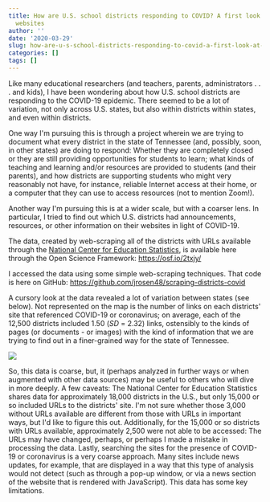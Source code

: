 ```yaml
---
title: How are U.S. school districts responding to COVID? A first look at 12,500 districts'
  websites
author: ''
date: '2020-03-29'
slug: how-are-u-s-school-districts-responding-to-covid-a-first-look-at-12-500-districts-websites
categories: []
tags: []
---
```


Like many educational researchers (and teachers, parents, administrators . . . and kids), I have been wondering about how U.S. school districts are responding to the COVID-19 epidemic. There seemed to be a lot of variation, not only across U.S. states, but also within districts within states, and even within districts. 

One way I'm pursuing this is through a project wherein we are trying to document what every district in the state of Tennessee (and, possibly, soon, in other states) are doing to respond: Whether they are completely closed or they are still providing opportunities for students to learn; what kinds of teaching and learning and/or resources are provided to students (and their parents), and how districts are supporting students who might very reasonably not have, for instance, reliable Internet access at their home, or a computer that they can use to access resources (not to mention Zoom!).

Another way I'm pursuing this is at a wider scale, but with a coarser lens. In particular, I tried to find out which U.S. districts had announcements, resources, or other information on their websites in light of COVID-19. 

The data, created by web-scraping all of the districts with URLs available through the [National Center for Education Statistics](https://nces.ed.gov/ccd/elsi/tableGenerator.aspx), is available here through the Open Science Framework: https://osf.io/2txjy/

I accessed the data using some simple web-scraping techniques. That code is here on GitHub: https://github.com/jrosen48/scraping-districts-covid

A cursory look at the data revealed a lot of variation between states (see below). Not represented on the map is the number of links on each districts' site that referenced COVID-19 or coronavirus; on average, each of the 12,500 districts included 1.50 (*SD* = 2.32) links, ostensibly to the kinds of pages (or documents - or images) with the kind of information that we are trying to find out in a finer-grained way for the state of Tennessee. 

![](/post/2020-03-29-how-are-u-s-school-districts-responding-to-covid-a-first-look-at-12-500-districts-websites_files/state-plot.png)

So, this data is coarse, but, it (perhaps analyzed in further ways or when augmented with other data sources) may be useful to others who will dive in more deeply. A few caveats: The National Center for Education Statistics shares data for approximately 18,000 districts in the U.S., but only 15,000 or so included URLs to the districts' site. I'm not sure whether those 3,000 without URLs available are different from those with URLs in important ways, but I'd like to figure this out. Additionally, for the 15,000 or so districts with URLs available, approximately 2,500 were not able to be accessed: The URLs may have changed, perhaps, or perhaps I made a mistake in processing the data. Lastly, searching the sites for the presence of COVID-19 or coronavirus is a very coarse approach. Many sites include news updates, for example, that are displayed in a way that this type of analysis would not detect (such as through a pop-up window, or via a news section of the website that is rendered with JavaScript). This data has some key limitations.